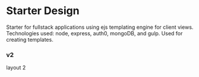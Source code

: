 # Starter Design
Starter for fullstack applications using ejs templating engine for client views. Technologies used: node, express, auth0, mongoDB, and gulp. Used for creating templates.
### v2
layout 2